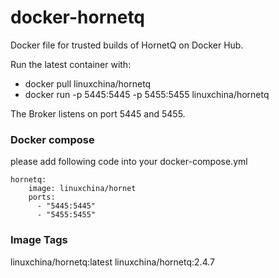 docker-hornetq
=========================================
Docker file for trusted builds of HornetQ on Docker Hub.

Run the latest container with:

* docker pull linuxchina/hornetq
* docker run -p 5445:5445 -p 5455:5455 linuxchina/hornetq

The Broker listens on port 5445 and 5455.

### Docker compose
please add following code into your docker-compose.yml

    hornetq:
        image: linuxchina/hornet
        ports:
          - "5445:5445"
          - "5455:5455"
    
### Image Tags

linuxchina/hornetq:latest
linuxchina/hornetq:2.4.7
